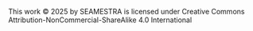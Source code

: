 This work © 2025 by SEAMESTRA is licensed under Creative Commons Attribution-NonCommercial-ShareAlike 4.0 International 